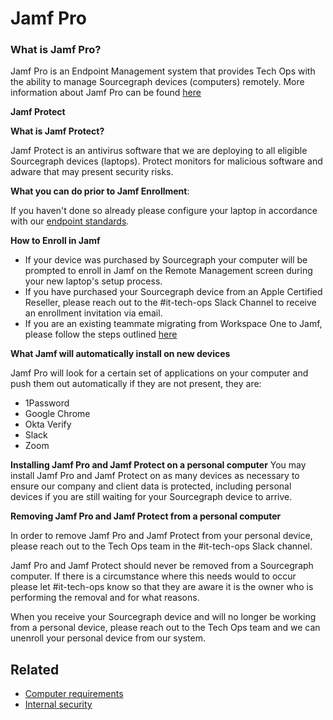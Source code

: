 # **Jamf Pro**

### **What is Jamf Pro?**

Jamf Pro is an Endpoint Management system that provides Tech Ops with the ability to manage Sourcegraph devices (computers) remotely. More information about Jamf Pro can be found [here](https://www.jamf.com/products/jamf-pro/?v=3)

**Jamf Protect**

**What is Jamf Protect?**

Jamf Protect is an antivirus software that we are deploying to all eligible Sourcegraph devices (laptops). Protect monitors for malicious software and adware that may present security risks.

**What you can do prior to Jamf Enrollment**:

If you haven't done so already please configure your laptop in accordance with our [endpoint standards](../process/internal-security/computer-standards.md).

**How to Enroll in Jamf** 

- If your device was purchased by Sourcegraph your computer will be prompted to enroll in Jamf on the Remote Management screen during your new laptop's setup process. 
- If you have purchased your Sourcegraph device from an Apple Certified Reseller, please reach out to the #it-tech-ops Slack Channel to receive an enrollment invitation via email. 
- If you are an existing teammate migrating from Workspace One to Jamf, please follow the steps outlined [here](https://docs.google.com/document/d/1cqCe_sR3Rwzxous4KQJtYxiKcpv_ltty6c3-CBTkyxI/edit)

**What Jamf will automatically install on new devices**

Jamf Pro will look for a certain set of applications on your computer and push them out automatically if they are not present, they are:

- 1Password
- Google Chrome
- Okta Verify
- Slack
- Zoom


**Installing Jamf Pro and Jamf Protect on a personal computer**
You may install Jamf Pro and Jamf Protect on as many devices as necessary to ensure our company and client data is protected, including personal devices if you are still waiting for your Sourcegraph device to arrive.

**Removing Jamf Pro and Jamf Protect from a personal computer**

In order to remove Jamf Pro and Jamf Protect from your personal device, please reach out to the Tech Ops team in the #it-tech-ops Slack channel.

Jamf Pro and Jamf Protect should never be removed from a Sourcegraph computer. If there is a circumstance where this needs would to occur please let #it-tech-ops know so that they are aware it is the owner who is performing the removal and for what reasons.

When you receive your Sourcegraph device and will no longer be working from a personal device, please reach out to the Tech Ops team and we can unenroll your personal device from our system.


## Related

- [Computer requirements](../tools/computer-setup.md)
- [Internal security](../process/internal-security/index.md)
